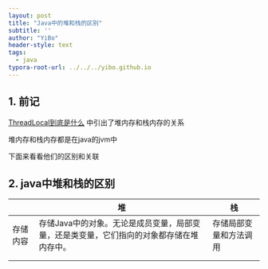 ```yaml
---
layout: post
title: "Java中的堆和栈的区别"
subtitle: ''
author: "YiBo"
header-style: text
tags:
  - java
typora-root-url: ../../../yibo.github.io
---
```


## 1. 前记

[ThreadLocal到底是什么]() 中引出了堆内存和栈内存的关系

堆内存和栈内存都是在java的jvm中

下面来看看他们的区别和关联



## 2. java中堆和栈的区别

|          | 堆                                                           | 栈                     |
| -------- | ------------------------------------------------------------ | ---------------------- |
| 存储内容 | 存储Java中的对象。无论是成员变量，局部变量，还是类变量，它们指向的对象都存储在堆内存中。 | 存储局部变量和方法调用 |
|          |                                                              |                        |
|          |                                                              |                        |

